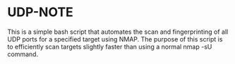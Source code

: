 # UDP-NOTE
This is a simple bash script that automates the scan and fingerprinting of all UDP ports for a specified target using NMAP. The purpose of this script is to efficiently scan targets slightly faster than using a normal nmap -sU command.
